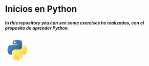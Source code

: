 # Inicios en Python

##### In this repository you can see some exercises he realizados,  con el proposito de aprender Python.

<img align="center" src="https://github.com/devicons/devicon/blob/master/icons/python/python-original.svg" title="Python" alt="Python" width="80" height="80"/>&nbsp;
